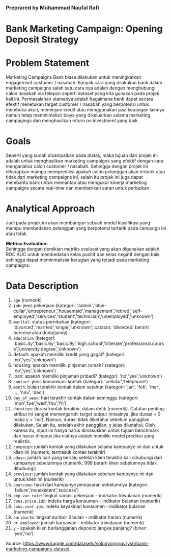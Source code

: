 ### Preprared by Muhammad Naufal Rafi
# Bank Marketing Campaign: Opening Deposit Strategy


# Problem Statement

Marketing Campaigns Bank biasa dilakukan untuk meningkatkan engagement customer / nasabah. Banyak cara yang dilakukan bank dalam marketing campaigns salah satu cara nya adalah dengan menghubungi calon nasabah via telepon seperti dataset yang kita gunakan pada projek kali ini. Permasalahan utamanya adalah bagaimana bank dapat secara efektif menetukan target customer / nasabah yang berpotensi untuk membuka akun, meminjam kredit atau menggunakan jasa keuangan lainnya namun tetap meminimalisir biaya yang dikeluarkan selama marketing campagings dan menghasilkan return on investment yang baik.

# Goals

Seperti yang sudah disampaikan pada diatas, maka tujuan dari projek ini adalah untuk menghasilkan marketing campaigns yang efektif dengan cara menganalisa calon customer / nasabah. Sehingga dengan projek ini diharapkan mampu memprediksi apakah calon pelanggan akan tertarik atau tidak dari marketing campaigns ini, selain itu projek ini juga dapat membantu bank untuk memantau atau mengukur kinerja marketing campaigns secara real-time dan memberikan saran untuk perbaikan.

# Analytical Approach

Jadi pada projek ini akan membangun sebuah model klasifikasi yang mampu membedakan pelanggan yang berpotensi tertarik pada campaign ini atau tidak.

**Metrics Evaluation:**  
Sehingga dengan demikian metriks evaluasi yang akan digunakan adalah ROC AUC untuk membedakan kelas positif dan kelas negatif dengan baik sehingga dapat meminmalisisr kerugian yang terjadi pada marketing campaigns.

# Data Description
1.  `age` (numerik)
2.  `job`: jenis pekerjaan (kategori: 'admin.','blue-collar','entrepreneur','housemaid','management','retired','self-employed','services','student','technician','unemployed','unknown')
3.  `marital`: status pernikahan (kategori: 'divorced','married','single','unknown'; catatan: 'divorced' berarti bercerai atau duda/janda)
4.  `education` (kategori: 'basic.4y','basic.6y','basic.9y','high.school','illiterate','professional.course','university.degree','unknown')
5.  default: apakah memiliki kredit yang gagal? (kategori: 'no','yes','unknown')
6.  housing: apakah memiliki pinjaman rumah? (kategori: 'no','yes','unknown')
7.  loan: apakah memiliki pinjaman pribadi? (kategori: 'no','yes','unknown')
8.  `contact`: jenis komunikasi kontak (kategori: 'cellular','telephone')
9.  `month`: bulan terakhir kontak dalam setahun (kategori: 'jan', 'feb', 'mar', ..., 'nov', 'dec')
10.  `day_of_week`: hari terakhir kontak dalam seminggu (kategori: 'mon','tue','wed','thu','fri')
11.  `duration`: durasi kontak terakhir, dalam detik (numerik). Catatan penting: atribut ini sangat memengaruhi target output (misalnya, jika durasi = 0 maka y = 'no'). Namun, durasi tidak diketahui sebelum panggilan dilakukan. Selain itu, setelah akhir panggilan, y jelas diketahui. Oleh karena itu, input ini hanya harus dimasukkan untuk tujuan benchmark dan harus dihapus jika niatnya adalah memiliki model prediksi yang realistis.
12.  `campaign`: jumlah kontak yang dilakukan selama kampanye ini dan untuk klien ini (numerik, termasuk kontak terakhir)
13.  `pdays`: jumlah hari yang berlalu setelah klien terakhir kali dihubungi dari kampanye sebelumnya (numerik; 999 berarti klien sebelumnya tidak dihubungi)
14.  `previous`: jumlah kontak yang dilakukan sebelum kampanye ini dan untuk klien ini (numerik)
15.  `poutcome`: hasil dari kampanye pemasaran sebelumnya (kategori: 'failure','nonexistent','success')
16.  `emp.var.rate`: tingkat variasi pekerjaan - indikator triwulanan (numerik)
17.  `cons.price.idx`: indeks harga konsumen - indikator bulanan (numerik)
18.  `cons.conf.idx`: indeks keyakinan konsumen - indikator bulanan (numerik)
19.  `euribor3m`: tingkat euribor 3 bulan - indikator harian (numerik)
20.  `nr.employed`: jumlah karyawan - indikator triwulanan (numerik)
21.  `y` - apakah klien berlangganan deposito jangka panjang? (biner: 'yes','no')

Source: https://www.kaggle.com/datasets/volodymyrgavrysh/bank-marketing-campaigns-dataset
